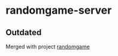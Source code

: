 # randomgame-server

## Outdated
Merged with project [randomgame](https://github.com/roseckyj/randomgame)
